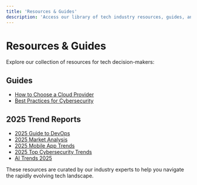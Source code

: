 ```yaml
---
title: 'Resources & Guides'
description: 'Access our library of tech industry resources, guides, and trend reports.'
---
```


# Resources & Guides

Explore our collection of resources for tech decision-makers:

## Guides
- [How to Choose a Cloud Provider](./how-to-choose-cloud-provider)
- [Best Practices for Cybersecurity](./best-practices-cybersecurity)

## 2025 Trend Reports
- [2025 Guide to DevOps](./2025-guide-to-devops)
- [2025 Market Analysis](./2025-market-analysis)
- [2025 Mobile App Trends](./2025-mobile-app-trends)
- [2025 Top Cybersecurity Trends](./2025-top-cybersecurity-trends)
- [AI Trends 2025](./ai-trends-2025)

These resources are curated by our industry experts to help you navigate the rapidly evolving tech landscape.
